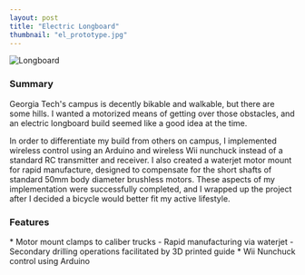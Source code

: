 ```yaml
---
layout: post
title: "Electric Longboard"
thumbnail: "el_prototype.jpg"
---
```

![Longboard]({{site.url}}/assets/projects/el_prototype.jpg "Electric longboard")
<!--more-->
<h3>Summary</h3>
Georgia Tech's campus is decently bikable and walkable, but there are some hills. I wanted a motorized means of getting over those obstacles, and an electric longboard build seemed like a good idea at the time.

In order to differentiate my build from others on campus, I implemented wireless control using an Arduino and wireless Wii nunchuck instead of a standard RC transmitter and receiver. I also created a waterjet motor mount for rapid manufacture, designed to compensate for the short shafts of standard 50mm body diameter brushless motors. These aspects of my implementation were successfully completed, and I wrapped up the project after I decided a bicycle would better fit my active lifestyle.

<h3>Features</h3>
* Motor mount clamps to caliber trucks
  - Rapid manufacturing via waterjet
  - Secondary drilling operations facilitated by 3D printed guide
* Wii Nunchuck control using Arduino
